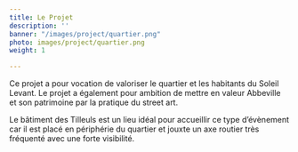 ```yaml
---
title: Le Projet
description: ''
banner: "/images/project/quartier.png"
photo: images/project/quartier.png
weight: 1

---
```

Ce projet a pour vocation de valoriser le quartier et les habitants du Soleil Levant.
Le projet a également pour ambition de mettre en valeur Abbeville et son patrimoine par la pratique du street art.

Le bâtiment des Tilleuls est un lieu idéal pour accueillir ce type d’évènement car il est placé en périphérie du quartier et jouxte un axe routier très fréquenté avec une forte visibilité. 